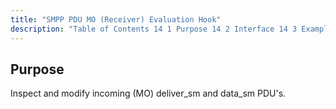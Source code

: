 ```yaml
---
title: "SMPP PDU MO (Receiver) Evaluation Hook"
description: "Table of Contents 14 1 Purpose 14 2 Interface 14 3 Examples Inspect and modify incoming MO deliver sm and data sm PDU s..."
---
```



## <a name="SMPPPDUMOEvaluationHook.purpose"></a> Purpose

Inspect and modify incoming (MO) deliver_sm and data_sm PDU's.